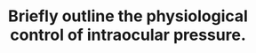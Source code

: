 ---
title: "Briefly outline the physiological control of intraocular pressure."
entityType: SAQ
exam: PEX
college: ANZCA
year: 2000
sitting: B
question: 06
passRate: 30
EC_expectedDomains:
- "Intraocular pressure depends on the production and drainage of aqueous humour and the volume of blood within the globe, particularly in choroidal vessels. Small changes in these compartments with variable volume can have major effects on intraocular pressure, as the globe has relatively low compliance. Contraction of muscles external to the globe also may cause a rise in intraocular pressure. Description of the normal mechanisms of production and drainage of aqueous humour and the causes of changes in intraocular blood volume were expected."
EC_extraCredit:
- "Additional marks were awarded for commenting on the physiological importance of maintaining intraocular pressure (to maintain the optical properties of the cornea), for briefly mentioning pharmacological and pathological causes of abnormalities, and the problems associated with excessive intraocular pressure."
EC_errorsCommon:
- "The anatomy of the eye (and physiology of aqueous flow) was a frequent source of error. The terms “orbit” and “globe”, the anterior and posterior chambers, the aqueous and vitreous humours, the position of the canal of Schlemm, and the mechanism of the potential adverse effects of mydriasis on aqueous drainage were often incorrect. Although there is a relationship between intracranial pressure and intraocular pressure, it was not adequate to state that the factors would be the same and focus the answer on factors effecting intracranial pressure."
---